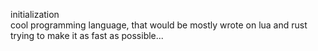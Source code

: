 initialization</br>
cool programming language, that would be mostly wrote on lua and rust</br>
trying to make it as fast as possible...